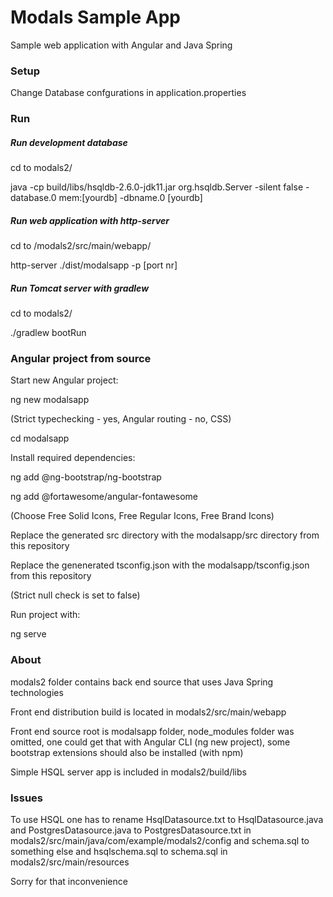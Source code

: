 # Modals Sample App
Sample web application with Angular and Java Spring

### Setup
Change Database confgurations in application.properties

### Run

##### Run development database

cd to modals2/

java -cp build/libs/hsqldb-2.6.0-jdk11.jar org.hsqldb.Server -silent false -database.0 mem:[yourdb] -dbname.0 [yourdb]


##### Run web application with http-server

cd to /modals2/src/main/webapp/

http-server ./dist/modalsapp -p [port nr]

  
##### Run Tomcat server with gradlew
  
cd to modals2/
  
./gradlew bootRun

### Angular project from source
Start new Angular project:

ng new modalsapp

(Strict typechecking - yes, Angular routing - no, CSS)

cd modalsapp

Install required dependencies:

ng add @ng-bootstrap/ng-bootstrap

ng add @fortawesome/angular-fontawesome

(Choose Free Solid Icons, Free Regular Icons, Free Brand Icons)



Replace the generated src directory with the modalsapp/src directory from this repository

Replace the genenerated tsconfig.json with the modalsapp/tsconfig.json from this repository

(Strict null check is set to false)

Run project with:

ng serve


### About
modals2 folder contains back end source that uses Java Spring technologies

Front end distribution build is located in modals2/src/main/webapp

Front end source root is modalsapp folder, node_modules folder was omitted, one could get that with Angular CLI (ng new project), some bootstrap extensions should also be installed (with npm)

Simple HSQL server app is included in modals2/build/libs


### Issues
To use HSQL one has to rename HsqlDatasource.txt to HsqlDatasource.java and PostgresDatasource.java to PostgresDatasource.txt in modals2/src/main/java/com/example/modals2/config and schema.sql to something else and hsqlschema.sql to schema.sql in modals2/src/main/resources

Sorry for that inconvenience
